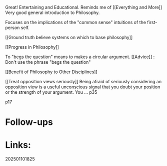 Great!  Entertaining and Educational. Reminds me of [[Everything and More]]
Very good general introduction to Philosophy. 

Focuses on the implications of the "common sense" intuitions of the first-person self. 

[[Ground truth believe systems on which to base philosophy]]


[[Progress in Philosophy]]

To "begs the question" means to makes a circular argument. 
[[Advice]] : Don't use the phrase "begs the question"

[[Benefit of Philosophy to Other Disciplines]]

[[Treat opposition views seriously]]
Being afraid of seriously considering an opposition view is a useful unconscious signal that you doubt your position or the strength of your argument.
You ... p35

p17
# Follow-ups


# Links: 



202501101825
